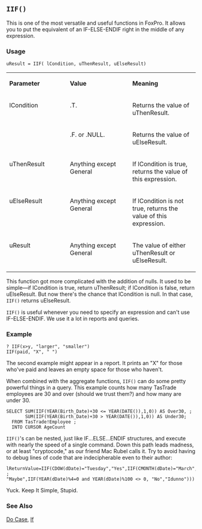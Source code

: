 ## `IIF()`

This is one of the most versatile and useful functions in FoxPro. It allows you to put the equivalent of an IF-ELSE-ENDIF right in the middle of any expression. 

### Usage

```foxpro
uResult = IIF( lCondition, uThenResult, uElseResult)
```
<table>
<tr>
  <td width="32%" valign="top">
  <p><b>Parameter</b></p>
  </td>
  <td width="23%" valign="top">
  <p><b>Value</b></p>
  </td>
  <td width="45%" valign="top">
  <p><b>Meaning</b></p>
  </td>
 </tr>
<tr>
  <td width="32%" rowspan="2" valign="top">
  <p>lCondition</p>
  &nbsp;</td>
  <td width="23%" valign="top">
  <p>.T.</p>
  </td>
  <td width="45%" valign="top">
  <p>Returns the value of uThenResult.</p>
  </td>
 </tr>
<tr>
  <td width="33%" valign="top">
  <p>.F. or .NULL.</p>
  </td>
  <td width="67%" valign="top">
  <p>Returns the value of uElseResult.</p>
  </td>
 </tr>
<tr>
  <td width="32%" valign="top">
  <p>uThenResult</p>
  </td>
  <td width="23%" valign="top">
  <p>Anything except General</p>
  </td>
  <td width="45%" valign="top">
  <p>If lCondition is true, returns the value of this expression.</p>
  </td>
 </tr>
<tr>
  <td width="32%" valign="top">
  <p>uElseResult</p>
  </td>
  <td width="23%" valign="top">
  <p>Anything except General</p>
  </td>
  <td width="45%" valign="top">
  <p>If lCondition is not true, returns the value of this expression.</p>
  </td>
 </tr>
<tr>
  <td width="32%" valign="top">
  <p>uResult</p>
  </td>
  <td width="23%" valign="top">
  <p>Anything except General</p>
  </td>
  <td width="45%" valign="top">
  <p>The value of either uThenResult or uElseResult.</p>
  </td>
 </tr>
</table>

This function got more complicated with the addition of nulls. It used to be simple&mdash;if lCondition is true, return uThenResult; if lCondition is false, return uElseResult. But now there's the chance that lCondition is null. In that case, `IIF()` returns uElseResult.

`IIF()` is useful whenever you need to specify an expression and can't use IF-ELSE-ENDIF. We use it a lot in reports and queries.

### Example

```foxpro
? IIF(x>y, "larger", "smaller")
IIF(paid, "X", " ")
```

The second example might appear in a report. It prints an "X" for those who've paid and leaves an empty space for those who haven't.

When combined with the aggregate functions, `IIF()` can do some pretty powerful things in a query. This example counts how many TasTrade employees are 30 and over (should we trust them?) and how many are under 30.

```foxpro
SELECT SUM(IIF(YEAR(Birth_Date)+30 <= YEAR(DATE()),1,0)) AS Over30, ;
       SUM(IIF(YEAR(Birth_Date)+30 > YEAR(DATE()),1,0)) AS Under30;
  FROM TasTrade!Employee ;
  INTO CURSOR AgeCount
```
`IIF()`'s can be nested, just like IF...ELSE...ENDIF structures, and execute with nearly the speed of a single command. Down this path leads madness, or at least "cryptocode," as our friend Mac Rubel calls it. Try to avoid having to debug lines of code that are indecipherable even to their author:

```foxpro
lReturnValue=IIF(CDOW(dDate)="Tuesday","Yes",IIF(CMONTH(dDate)="March", ;
"Maybe",IIF(YEAR(dDate)%4=0 and YEAR(dDate)%100 <> 0, "No","Idunno")))
```
Yuck. Keep It Simple, Stupid.

### See Also

[Do Case](s4g251.md), [If](s4g255.md)